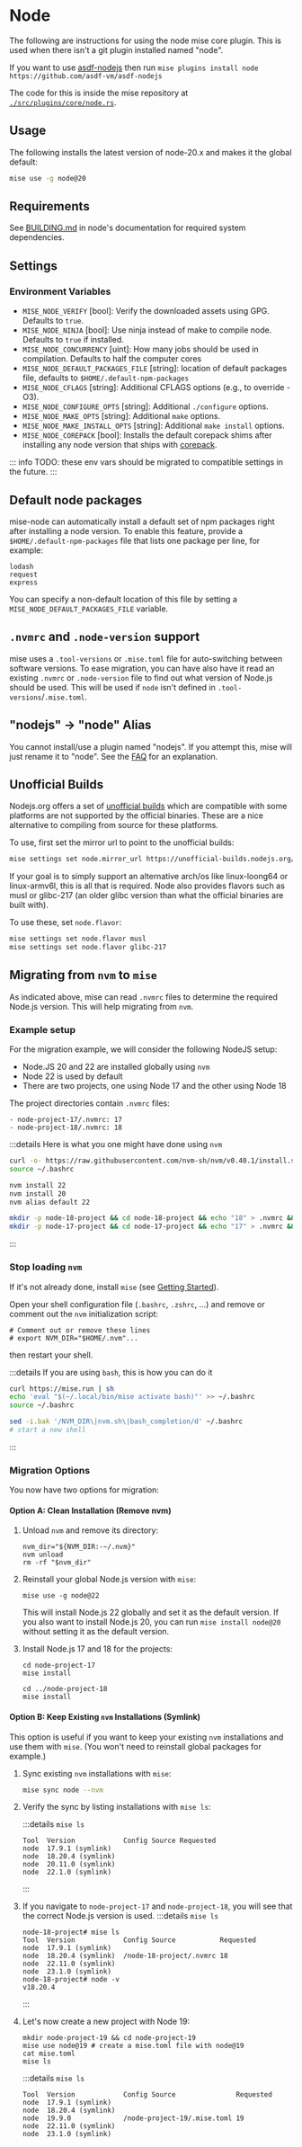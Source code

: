 # Node

The following are instructions for using the node mise core plugin. This is used when there isn't a
git plugin installed named "node".

If you want to use [asdf-nodejs](https://github.com/asdf-vm/asdf-nodejs)
then run `mise plugins install node https://github.com/asdf-vm/asdf-nodejs`

The code for this is inside the mise repository at [`./src/plugins/core/node.rs`](https://github.com/jdx/mise/blob/main/src/plugins/core/node.rs).

## Usage

The following installs the latest version of node-20.x and makes it the global
default:

```sh
mise use -g node@20
```

## Requirements

See [BUILDING.md](https://github.com/nodejs/node/blob/main/BUILDING.md#building-nodejs-on-supported-platforms) in node's documentation for
required system dependencies.

## Settings

<script setup>
import Settings from '/components/settings.vue';
</script>
<Settings child="node" :level="3" />

### Environment Variables

- `MISE_NODE_VERIFY` [bool]: Verify the downloaded assets using GPG. Defaults to `true`.
- `MISE_NODE_NINJA` [bool]: Use ninja instead of make to compile node. Defaults to `true` if installed.
- `MISE_NODE_CONCURRENCY` [uint]: How many jobs should be used in compilation. Defaults to half the computer cores
- `MISE_NODE_DEFAULT_PACKAGES_FILE` [string]: location of default packages file, defaults to `$HOME/.default-npm-packages`
- `MISE_NODE_CFLAGS` [string]: Additional CFLAGS options (e.g., to override -O3).
- `MISE_NODE_CONFIGURE_OPTS` [string]: Additional `./configure` options.
- `MISE_NODE_MAKE_OPTS` [string]: Additional `make` options.
- `MISE_NODE_MAKE_INSTALL_OPTS` [string]: Additional `make install` options.
- `MISE_NODE_COREPACK` [bool]: Installs the default corepack shims after installing any node version that ships with [corepack](https://github.com/nodejs/corepack).

::: info
TODO: these env vars should be migrated to compatible settings in the future.
:::

## Default node packages

mise-node can automatically install a default set of npm packages right after installing a node version. To enable this feature, provide a `$HOME/.default-npm-packages` file that lists one package per line, for example:

```text
lodash
request
express
```

You can specify a non-default location of this file by setting a `MISE_NODE_DEFAULT_PACKAGES_FILE` variable.

## `.nvmrc` and `.node-version` support

mise uses a `.tool-versions` or `.mise.toml` file for auto-switching between software versions.
To ease migration, you can have also have it read an existing `.nvmrc` or `.node-version` file to find out what version of Node.js should be used.
This will be used if `node` isn't defined in `.tool-versions`/`.mise.toml`.

## "nodejs" -> "node" Alias

You cannot install/use a plugin named "nodejs". If you attempt this, mise will just rename it to
"node". See the [FAQ](https://github.com/jdx/mise#what-is-the-difference-between-nodejs-and-node-or-golang-and-go)
for an explanation.

## Unofficial Builds

Nodejs.org offers a set of [unofficial builds](https://unofficial-builds.nodejs.org/) which are
compatible with some platforms are not supported by the official binaries. These are a nice alternative to
compiling from source for these platforms.

To use, first set the mirror url to point to the unofficial builds:

```sh
mise settings set node.mirror_url https://unofficial-builds.nodejs.org/download/release/
```

If your goal is to simply support an alternative arch/os like linux-loong64 or linux-armv6l, this is
all that is required. Node also provides flavors such as musl or glibc-217 (an older glibc version
than what the official binaries are built with).

To use these, set `node.flavor`:

```sh
mise settings set node.flavor musl
mise settings set node.flavor glibc-217
```

## Migrating from `nvm` to `mise`

As indicated above, mise can read `.nvmrc` files to determine the required Node.js version.
This will help migrating from `nvm`.

### Example setup

For the migration example, we will consider the following NodeJS setup:

- Node.JS 20 and 22 are installed globally using `nvm`
- Node 22 is used by default
- There are two projects, one using Node 17 and the other using Node 18

The project directories contain `.nvmrc` files:

```text
- node-project-17/.nvmrc: 17
- node-project-18/.nvmrc: 18
```

:::details Here is what you one might have done using `nvm`

```bash
curl -o- https://raw.githubusercontent.com/nvm-sh/nvm/v0.40.1/install.sh | bash
source ~/.bashrc

nvm install 22
nvm install 20
nvm alias default 22

mkdir -p node-18-project && cd node-18-project && echo "18" > .nvmrc && nvm install && cd -
mkdir -p node-17-project && cd node-17-project && echo "17" > .nvmrc && nvm install && cd -
```

:::

### Stop loading `nvm`

If it's not already done, install `mise` (see [Getting Started](/getting-started)).

Open your shell configuration file (`.bashrc`, `.zshrc`, ...) and remove or comment out the `nvm` initialization script:

```shell
# Comment out or remove these lines
# export NVM_DIR="$HOME/.nvm"...
```

then restart your shell.

:::details If you are using `bash`, this is how you can do it

```bash
curl https://mise.run | sh
echo 'eval "$(~/.local/bin/mise activate bash)"' >> ~/.bashrc
source ~/.bashrc

sed -i.bak '/NVM_DIR\|nvm.sh\|bash_completion/d' ~/.bashrc
# start a new shell
```

:::

### Migration Options

You now have two options for migration:

#### Option A: Clean Installation (Remove nvm)

1. Unload `nvm` and remove its directory:

   ```shell
   nvm_dir="${NVM_DIR:-~/.nvm}"
   nvm unload
   rm -rf "$nvm_dir"
   ```

2. Reinstall your global Node.js version with `mise`:

   ```shell
   mise use -g node@22
   ```

   This will install Node.js 22 globally and set it as the default version.
   If you also want to install Node.js 20, you can run `mise install node@20` without setting it as the default version.

3. Install Node.js 17 and 18 for the projects:

   ```shell
   cd node-project-17
   mise install

   cd ../node-project-18
   mise install
   ```

#### Option B: Keep Existing `nvm` Installations (Symlink)

This option is useful if you want to keep your existing `nvm` installations and use them with `mise`. (You won't need to reinstall global packages for example.)

1. Sync existing `nvm` installations with `mise`:

   ```bash
   mise sync node --nvm
   ```

2. Verify the sync by listing installations with `mise ls`:

   :::details `mise ls`

   ```shell
   Tool  Version            Config Source Requested
   node  17.9.1 (symlink)
   node  18.20.4 (symlink)
   node  20.11.0 (symlink)
   node  22.1.0 (symlink)
   ```

   :::

3. If you navigate to `node-project-17` and `node-project-18`, you will see that the correct Node.js version is used.
   :::details `mise ls`

   ```shell
   node-18-project# mise ls
   Tool  Version            Config Source           Requested
   node  17.9.1 (symlink)
   node  18.20.4 (symlink)  /node-18-project/.nvmrc 18
   node  22.11.0 (symlink)
   node  23.1.0 (symlink)
   node-18-project# node -v
   v18.20.4
   ```

   :::

4. Let's now create a new project with Node 19:

   ```shell
   mkdir node-project-19 && cd node-project-19
   mise use node@19 # create a mise.toml file with node@19
   cat mise.toml
   mise ls
   ```

   :::details `mise ls`

   ```shell
   Tool  Version            Config Source               Requested
   node  17.9.1 (symlink)
   node  18.20.4 (symlink)
   node  19.9.0             /node-project-19/.mise.toml 19
   node  22.11.0 (symlink)
   node  23.1.0 (symlink)
   ```
